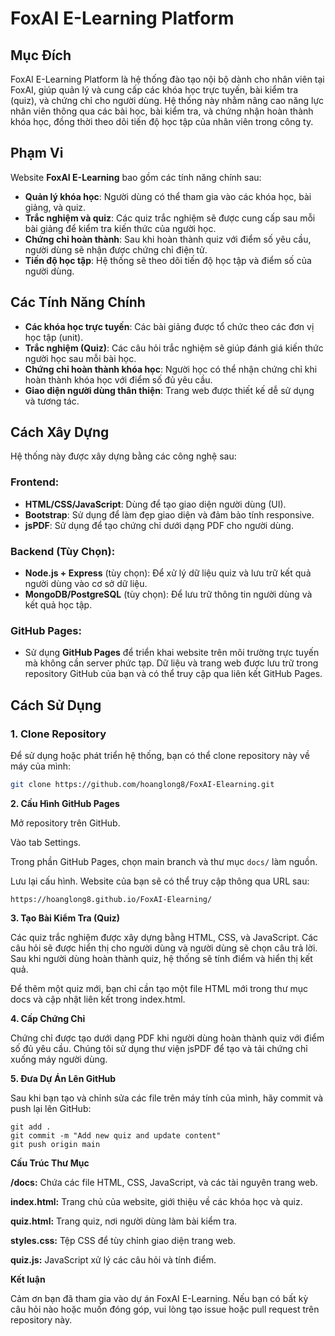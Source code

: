 # FoxAI E-Learning Platform

## Mục Đích

FoxAI E-Learning Platform là hệ thống đào tạo nội bộ dành cho nhân viên tại FoxAI, giúp quản lý và cung cấp các khóa học trực tuyến, bài kiểm tra (quiz), và chứng chỉ cho người dùng. Hệ thống này nhằm nâng cao năng lực nhân viên thông qua các bài học, bài kiểm tra, và chứng nhận hoàn thành khóa học, đồng thời theo dõi tiến độ học tập của nhân viên trong công ty.

## Phạm Vi

Website **FoxAI E-Learning** bao gồm các tính năng chính sau:

- **Quản lý khóa học**: Người dùng có thể tham gia vào các khóa học, bài giảng, và quiz.
- **Trắc nghiệm và quiz**: Các quiz trắc nghiệm sẽ được cung cấp sau mỗi bài giảng để kiểm tra kiến thức của người học.
- **Chứng chỉ hoàn thành**: Sau khi hoàn thành quiz với điểm số yêu cầu, người dùng sẽ nhận được chứng chỉ điện tử.
- **Tiến độ học tập**: Hệ thống sẽ theo dõi tiến độ học tập và điểm số của người dùng.

## Các Tính Năng Chính

- **Các khóa học trực tuyến**: Các bài giảng được tổ chức theo các đơn vị học tập (unit).
- **Trắc nghiệm (Quiz)**: Các câu hỏi trắc nghiệm sẽ giúp đánh giá kiến thức người học sau mỗi bài học.
- **Chứng chỉ hoàn thành khóa học**: Người học có thể nhận chứng chỉ khi hoàn thành khóa học với điểm số đủ yêu cầu.
- **Giao diện người dùng thân thiện**: Trang web được thiết kế dễ sử dụng và tương tác.

## Cách Xây Dựng

Hệ thống này được xây dựng bằng các công nghệ sau:

### **Frontend**:
- **HTML/CSS/JavaScript**: Dùng để tạo giao diện người dùng (UI).
- **Bootstrap**: Sử dụng để làm đẹp giao diện và đảm bảo tính responsive.
- **jsPDF**: Sử dụng để tạo chứng chỉ dưới dạng PDF cho người dùng.

### **Backend (Tùy Chọn)**:
- **Node.js + Express** (tùy chọn): Để xử lý dữ liệu quiz và lưu trữ kết quả người dùng vào cơ sở dữ liệu.
- **MongoDB/PostgreSQL** (tùy chọn): Để lưu trữ thông tin người dùng và kết quả học tập.

### **GitHub Pages**:
- Sử dụng **GitHub Pages** để triển khai website trên môi trường trực tuyến mà không cần server phức tạp. Dữ liệu và trang web được lưu trữ trong repository GitHub của bạn và có thể truy cập qua liên kết GitHub Pages.

## Cách Sử Dụng

### **1. Clone Repository**
Để sử dụng hoặc phát triển hệ thống, bạn có thể clone repository này về máy của mình:

```bash
git clone https://github.com/hoanglong8/FoxAI-Elearning.git
```
**2. Cấu Hình GitHub Pages**

Mở repository trên GitHub.

Vào tab Settings.

Trong phần GitHub Pages, chọn main branch và thư mục `docs/` làm nguồn.

Lưu lại cấu hình. Website của bạn sẽ có thể truy cập thông qua URL sau:
```
https://hoanglong8.github.io/FoxAI-Elearning/
```

**3. Tạo Bài Kiểm Tra (Quiz)**

Các quiz trắc nghiệm được xây dựng bằng HTML, CSS, và JavaScript. Các câu hỏi sẽ được hiển thị cho người dùng và người dùng sẽ chọn câu trả lời. Sau khi người dùng hoàn thành quiz, hệ thống sẽ tính điểm và hiển thị kết quả.

Để thêm một quiz mới, bạn chỉ cần tạo một file HTML mới trong thư mục docs và cập nhật liên kết trong index.html.

**4. Cấp Chứng Chỉ**

Chứng chỉ được tạo dưới dạng PDF khi người dùng hoàn thành quiz với điểm số đủ yêu cầu. Chúng tôi sử dụng thư viện jsPDF để tạo và tải chứng chỉ xuống máy người dùng.

**5. Đưa Dự Án Lên GitHub**

Sau khi bạn tạo và chỉnh sửa các file trên máy tính của mình, hãy commit và push lại lên GitHub:
```
git add .
git commit -m "Add new quiz and update content"
git push origin main
```

**Cấu Trúc Thư Mục**

**/docs:** Chứa các file HTML, CSS, JavaScript, và các tài nguyên trang web.

**index.html:** Trang chủ của website, giới thiệu về các khóa học và quiz.

**quiz.html:** Trang quiz, nơi người dùng làm bài kiểm tra.

**styles.css:** Tệp CSS để tùy chỉnh giao diện trang web.

**quiz.js:** JavaScript xử lý các câu hỏi và tính điểm.

**Kết luận**

Cảm ơn bạn đã tham gia vào dự án FoxAI E-Learning. Nếu bạn có bất kỳ câu hỏi nào hoặc muốn đóng góp, vui lòng tạo issue hoặc pull request trên repository này.
